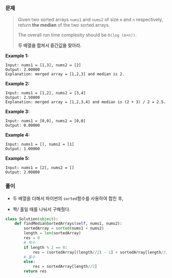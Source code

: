 ### 문제

> Given two sorted arrays `nums1` and `nums2` of size `m` and `n` respectively, return **the median** of the two sorted arrays.
>
> The overall run time complexity should be `O(log (m+n))`.
>
> **두 배열을 합쳐서 중간값을 찾아라.**

**Example 1:**

```
Input: nums1 = [1,3], nums2 = [2]
Output: 2.00000
Explanation: merged array = [1,2,3] and median is 2.
```

**Example 2:**

```
Input: nums1 = [1,2], nums2 = [3,4]
Output: 2.50000
Explanation: merged array = [1,2,3,4] and median is (2 + 3) / 2 = 2.5.
```

**Example 3:**

```
Input: nums1 = [0,0], nums2 = [0,0]
Output: 0.00000
```

**Example 4:**

```
Input: nums1 = [], nums2 = [1]
Output: 1.00000
```

**Example 5:**

```
Input: nums1 = [2], nums2 = []
Output: 2.00000
```

### 풀이

- 두 배열을 더해서 파이썬의 `sorted`함수를 사용하여 합친 후,

- 짝/ 홀일 때를 나눠서 구해줬다.

```python
class Solution(object):
    def findMedianSortedArrays(self, nums1, nums2):
        sortedArray = sorted(nums1 + nums2)
        length = len(sortedArray)
        res = 0
        # 짝수
        if length % 2 == 0:
            res = (sortedArray[(length//2) - 1] + sortedArray[length//2]) / 2
        # 홀수
        else:
            res = sortedArray[length//2]
        return res
```